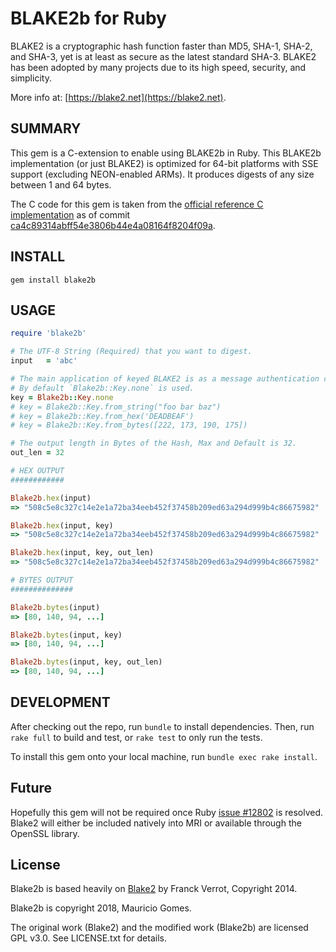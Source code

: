 # BLAKE2b for Ruby

BLAKE2 is a cryptographic hash function faster than MD5, SHA-1, SHA-2, and SHA-3, yet is at least as secure as the latest standard SHA-3. BLAKE2 has been adopted by many projects due to its high speed, security, and simplicity.

More info at: [https://blake2.net](https://blake2.net).

## SUMMARY

This gem is a C-extension to enable using BLAKE2b in Ruby. This BLAKE2b implementation (or just BLAKE2) is optimized for 64-bit platforms with SSE support (excluding NEON-enabled ARMs). It produces digests of any size between 1 and 64 bytes.

The C code for this gem is taken from the [official reference C implementation](https://github.com/BLAKE2/BLAKE2) as of commit [ca4c89314abff54e3806b44e4a08164f8204f09a](https://github.com/BLAKE2/BLAKE2/tree/ca4c89314abff54e3806b44e4a08164f8204f09a).

## INSTALL

```
gem install blake2b
```

## USAGE

``` ruby
require 'blake2b'

# The UTF-8 String (Required) that you want to digest.
input   = 'abc'

# The main application of keyed BLAKE2 is as a message authentication code (MAC)
# By default `Blake2b::Key.none` is used.
key = Blake2b::Key.none
# key = Blake2b::Key.from_string("foo bar baz")
# key = Blake2b::Key.from_hex('DEADBEAF')
# key = Blake2b::Key.from_bytes([222, 173, 190, 175])

# The output length in Bytes of the Hash, Max and Default is 32.
out_len = 32

# HEX OUTPUT
############

Blake2b.hex(input)
=> "508c5e8c327c14e2e1a72ba34eeb452f37458b209ed63a294d999b4c86675982"

Blake2b.hex(input, key)
=> "508c5e8c327c14e2e1a72ba34eeb452f37458b209ed63a294d999b4c86675982"

Blake2b.hex(input, key, out_len)
=> "508c5e8c327c14e2e1a72ba34eeb452f37458b209ed63a294d999b4c86675982"

# BYTES OUTPUT
##############

Blake2b.bytes(input)
=> [80, 140, 94, ...]

Blake2b.bytes(input, key)
=> [80, 140, 94, ...]

Blake2b.bytes(input, key, out_len)
=> [80, 140, 94, ...]

```

## DEVELOPMENT

After checking out the repo, run `bundle` to install dependencies. Then,
run `rake full` to build and test, or `rake test` to only run the tests.

To install this gem onto your local machine, run `bundle exec rake install`.

## Future

Hopefully this gem will not be required once Ruby [issue #12802](https://bugs.ruby-lang.org/issues/12802) is resolved. Blake2 will either be included natively into MRI or available through the OpenSSL library.

## License

Blake2b is based heavily on [Blake2](https://github.com/franckverrot/blake2) by Franck Verrot, Copyright 2014.

Blake2b is copyright 2018, Mauricio Gomes.

The original work (Blake2) and the modified work (Blake2b) are licensed GPL v3.0. See LICENSE.txt for details.
